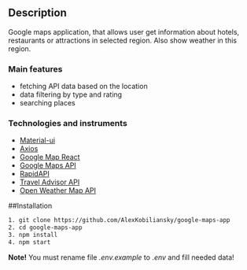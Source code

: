 ## Description

Google maps application, that allows user get information about hotels, restaurants or attractions in selected region. Also show weather in this region.

### Main features
* fetching API data based on the location
* data filtering by type and rating
* searching places

### Technologies and instruments
* [Material-ui](https://material-ui.com/)
* [Axios](https://www.npmjs.com/package/axios)
* [Google Map React](https://www.npmjs.com/package/google-map-react)
* [Google Maps API](https://developers.google.com/maps/documentation/javascript/overview?hl=ru)
* [RapidAPI](https://rapidapi.com/hub)
* [Travel Advisor API](https://rapidapi.com/apidojo/api/travel-advisor)
* [Open Weather Map API](https://rapidapi.com/community/api/open-weather-map)


##Installation

```bash
1. git clone https://github.com/AlexKobiliansky/google-maps-app
2. cd google-maps-app
3. npm install
4. npm start
```
**Note!** You must rename file *.env.example* to *.env* and fill needed data!